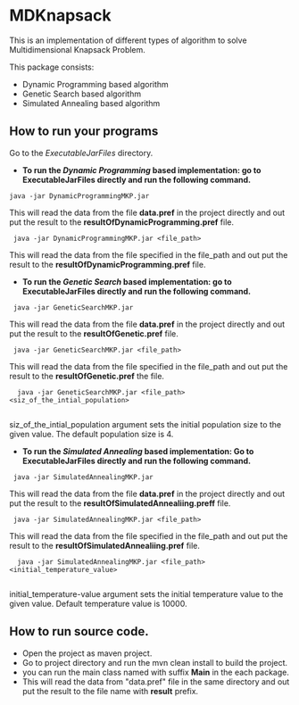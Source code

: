 # MDKnapsack
This is an implementation of different types of algorithm to solve Multidimensional Knapsack Problem. 

This package consists:
* Dynamic Programming based algorithm 
* Genetic Search based algorithm 
* Simulated Annealing based algorithm 

## How to run your programs

Go to the *ExecutableJarFiles* directory.

* **To run the *Dynamic Programming* based implementation: go to ExecutableJarFiles directly and run the following command.**
 
 ```
 java -jar DynamicProgrammingMKP.jar
 ```
 This will read the data from the file **data.pref** in the project directly and out put the result to the  **resultOfDynamicProgramming.pref** file.
 
```
 java -jar DynamicProgrammingMKP.jar <file_path>
 ```
 This will read the data from the file specified in the file_path and out put the result to the **resultOfDynamicProgramming.pref** file.
 
 * **To run the *Genetic Search* based implementation: go to ExecutableJarFiles directly and run the following command.**
 ```
  java -jar GeneticSearchMKP.jar 
  ```
 This will read the data from the file **data.pref** in the project directly and out put the result to the **resultOfGenetic.pref** file.
 
 ```
  java -jar GeneticSearchMKP.jar <file_path> 
  ```
  This will read the data from the file specified in the file_path and out put the result to the **resultOfGenetic.pref** the file. 
  ```
    java -jar GeneticSearchMKP.jar <file_path> <siz_of_the_intial_population>
    
   ```
   siz_of_the_intial_population argument sets the initial population size to the given value. The default population size is 4. 
 
  
 * **To run the *Simulated Annealing* based implementation: Go to ExecutableJarFiles directly and run the following command.**
 ```
  java -jar SimulatedAnnealingMKP.jar
  ```
 This will read the data from the file **data.pref** in the project directly and out put the result to the **resultOfSimulatedAnnealiing.preff** file.
 
 ```
  java -jar SimulatedAnnealingMKP.jar <file_path> 
  ```
  This will read the data from the file specified in the file_path and out put the result to the **resultOfSimulatedAnnealiing.pref** file. 
  ```
    java -jar SimulatedAnnealingMKP.jar <file_path> <initial_temperature_value>
    
   ```
   initial_temperature-value argument sets the initial temperature value to the given value. Default temperature value is 10000.
    
## How to run source code.
* Open the project as maven project. 
* Go to project directory and run the mvn clean install to build the project.
* you can run the main class named with suffix **Main** in the each package. 
* This will read the data from "data.pref" file in the same directory and out put the result to the file name with **result** prefix.   
 
